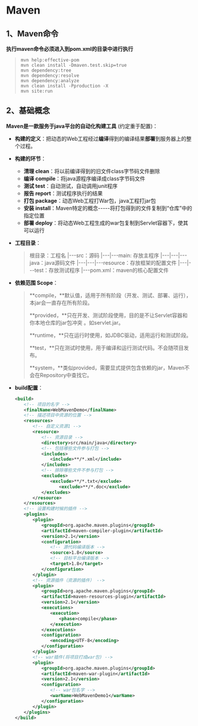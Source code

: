  # Maven

 ## 1、Maven命令

**执行maven命令必须进入到pom.xml的目录中进行执行**

 > `mvn help:effective-pom`  
 > `mvn clean install -Dmaven.test.skip=true`  
 > `mvn dependency:tree`   
 > `mvn dependency:resolve`  
 > `mvn dependency:analyze`  
 > `mvn clean install -Pproduction -X`  
 > `mvn site:run`  





## 2、基础概念

**Maven是一款服务于java平台的自动化构建工具** (约定重于配置)：

+ **构建的定义**：把动态的Web工程经过**编译**得到的编译结果**部署**到服务器上的整个过程。

+ **构建的环节**：

  + **清理 clean**：将以前编译得到的旧文件class字节码文件删除
  + **编译 compile**：将java源程序编译成class字节码文件
  + **测试 test**：自动测试，自动调用junit程序
  + **报告 report**：测试程序执行的结果
  + **打包 package**：动态Web工程打War包，java工程打jar包
  + **安装 install**：Maven特定的概念-----将打包得到的文件复制到“仓库”中的指定位置
  + **部署 deploy**：将动态Web工程生成的war包复制到Servlet容器下，使其可以运行

+ **工程目录**：

  > 根目录：工程名
  > |---src：源码
  > |---|---main: 存放主程序
  > |---|---|---java：java源码文件
  > |---|---|---resource：存放框架的配置文件
  > |---|---test：存放测试程序
  > |---pom.xml：maven的核心配置文件

+ **依赖范围 Scope**：

  >**compile，**默认值，适用于所有阶段（开发、测试、部署、运行），本jar会一直存在所有阶段。
  >
  >**provided，**只在开发、测试阶段使用，目的是不让Servlet容器和你本地仓库的jar包冲突 。如servlet.jar。
  >
  >**runtime，**只在运行时使用，如JDBC驱动，适用运行和测试阶段。
  >
  >**test，**只在测试时使用，用于编译和运行测试代码。不会随项目发布。
  >
  >**system，**类似provided，需要显式提供包含依赖的jar，Maven不会在Repository中查找它。

+ **build配置**：

  ```xml
  <build>
  　　<!-- 项目的名字 -->
  　　<finalName>WebMavenDemo</finalName>
  　　<!-- 描述项目中资源的位置 -->
  　　<resources>
  　　　　<!-- 自定义资源1 -->
  　　　　<resource>
  　　　　　　<!-- 资源目录 -->
  　　　　　　<directory>src/main/java</directory>
  　　　　　　<!-- 包括哪些文件参与打包 -->
  　　　　　　<includes>
  　　　　　　　　<include>**/*.xml</include>
  　　　　　　</includes>
  　　　　　　<!-- 排除哪些文件不参与打包 -->
  　　　　　　<excludes>
  　　　　　　　　<exclude>**/*.txt</exclude>
  　　　　　　　　　　<exclude>**/*.doc</exclude>
  　　　　　　</excludes>
  　　　　</resource>
  　　</resources>
  　　<!-- 设置构建时候的插件 -->
  　　<plugins>
  　　　　<plugin>
  　　　　　　<groupId>org.apache.maven.plugins</groupId>
  　　　　　　<artifactId>maven-compiler-plugin</artifactId>
  　　　　　　<version>2.1</version>
  　　　　　　<configuration>
  　　　　　　　　<!-- 源代码编译版本 -->
  　　　　　　　　<source>1.8</source>
  　　　　　　　　<!-- 目标平台编译版本 -->
  　　　　　　　　<target>1.8</target>
  　　　　　　</configuration>
  　　　　</plugin>
  　　　　<!-- 资源插件（资源的插件） -->  
  　　　　<plugin>  
  　　　　　　<groupId>org.apache.maven.plugins</groupId>  
  　　　　　　<artifactId>maven-resources-plugin</artifactId>  
  　　　　　　<version>2.1</version>  
  　　　　　　<executions>  
  　　　　　　　　<execution>  
  　　　　　　　　　　<phase>compile</phase>  
  　　　　　　　　</execution>  
  　　　　　　</executions>  
  　　　　　　<configuration>  
  　　　　　　　　<encoding>UTF-8</encoding>  
  　　　　　　</configuration> 
  　　　　</plugin>
  　　　　<!-- war插件(将项目打成war包) -->  
  　　　　<plugin>  
  　　　　　　<groupId>org.apache.maven.plugins</groupId>  
  　　　　　　<artifactId>maven-war-plugin</artifactId>  
  　　　　　　<version>2.1</version>  
  　　　　　　<configuration>
  　　　　　　　　<!-- war包名字 -->  
  　　　　　　　　<warName>WebMavenDemo1</warName>
  　　　　　　</configuration>  
  　　　　</plugin>  
  　　</plugins>
  </build>
  ```

  